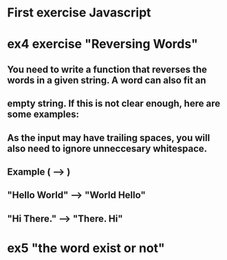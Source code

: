 # First exercise Javascript

# ex4 exercise "Reversing Words"
## You need to write a function that reverses the words in a given string. A word can also fit an
##  empty string. If this is not clear enough, here are some examples:
## As the input may have trailing spaces, you will also need to ignore unneccesary whitespace.
## 
## Example ( --> )
## 
## "Hello World" --> "World Hello" 
## "Hi There." --> "There. Hi"

# ex5 "the word exist or not"
